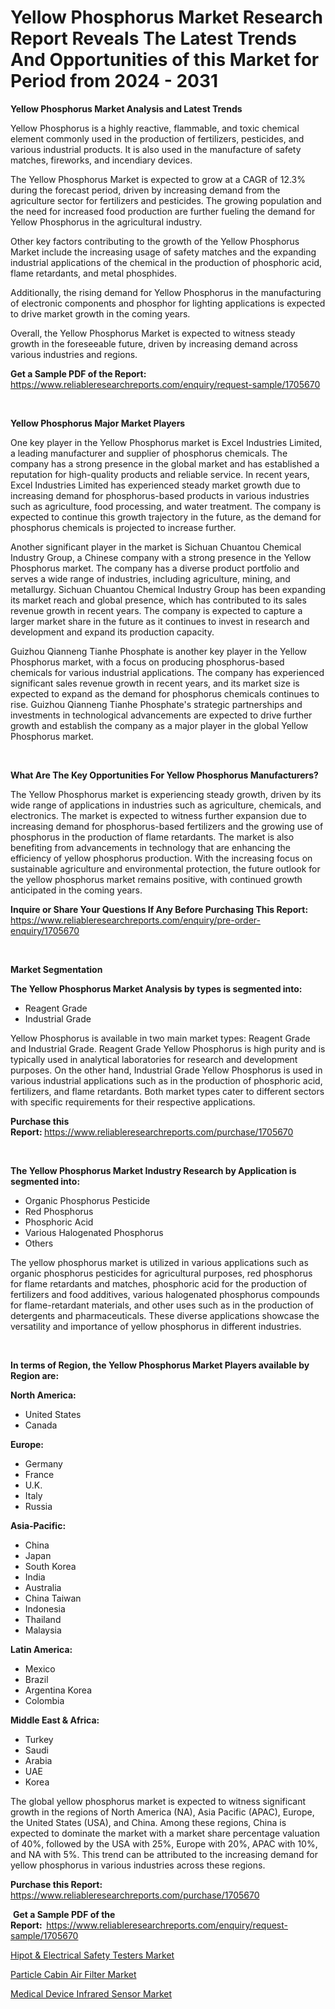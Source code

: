 <p><h1>Yellow Phosphorus Market Research Report Reveals The Latest Trends And Opportunities of this Market for Period from 2024 - 2031</h1></p><p><strong>Yellow Phosphorus Market Analysis and Latest Trends</strong></p>
<p><p>Yellow Phosphorus is a highly reactive, flammable, and toxic chemical element commonly used in the production of fertilizers, pesticides, and various industrial products. It is also used in the manufacture of safety matches, fireworks, and incendiary devices.</p><p>The Yellow Phosphorus Market is expected to grow at a CAGR of 12.3% during the forecast period, driven by increasing demand from the agriculture sector for fertilizers and pesticides. The growing population and the need for increased food production are further fueling the demand for Yellow Phosphorus in the agricultural industry.</p><p>Other key factors contributing to the growth of the Yellow Phosphorus Market include the increasing usage of safety matches and the expanding industrial applications of the chemical in the production of phosphoric acid, flame retardants, and metal phosphides.</p><p>Additionally, the rising demand for Yellow Phosphorus in the manufacturing of electronic components and phosphor for lighting applications is expected to drive market growth in the coming years.</p><p>Overall, the Yellow Phosphorus Market is expected to witness steady growth in the foreseeable future, driven by increasing demand across various industries and regions.</p></p>
<p><strong>Get a Sample PDF of the Report:&nbsp;</strong> <a href="https://www.reliableresearchreports.com/enquiry/request-sample/1705670">https://www.reliableresearchreports.com/enquiry/request-sample/1705670</a></p>
<p>&nbsp;</p>
<p><strong>Yellow Phosphorus Major Market Players</strong></p>
<p><p>One key player in the Yellow Phosphorus market is Excel Industries Limited, a leading manufacturer and supplier of phosphorus chemicals. The company has a strong presence in the global market and has established a reputation for high-quality products and reliable service. In recent years, Excel Industries Limited has experienced steady market growth due to increasing demand for phosphorus-based products in various industries such as agriculture, food processing, and water treatment. The company is expected to continue this growth trajectory in the future, as the demand for phosphorus chemicals is projected to increase further.</p><p>Another significant player in the market is Sichuan Chuantou Chemical Industry Group, a Chinese company with a strong presence in the Yellow Phosphorus market. The company has a diverse product portfolio and serves a wide range of industries, including agriculture, mining, and metallurgy. Sichuan Chuantou Chemical Industry Group has been expanding its market reach and global presence, which has contributed to its sales revenue growth in recent years. The company is expected to capture a larger market share in the future as it continues to invest in research and development and expand its production capacity.</p><p>Guizhou Qianneng Tianhe Phosphate is another key player in the Yellow Phosphorus market, with a focus on producing phosphorus-based chemicals for various industrial applications. The company has experienced significant sales revenue growth in recent years, and its market size is expected to expand as the demand for phosphorus chemicals continues to rise. Guizhou Qianneng Tianhe Phosphate's strategic partnerships and investments in technological advancements are expected to drive further growth and establish the company as a major player in the global Yellow Phosphorus market.</p></p>
<p>&nbsp;</p>
<p><strong>What Are The Key Opportunities For Yellow Phosphorus Manufacturers?</strong></p>
<p><p>The Yellow Phosphorus market is experiencing steady growth, driven by its wide range of applications in industries such as agriculture, chemicals, and electronics. The market is expected to witness further expansion due to increasing demand for phosphorus-based fertilizers and the growing use of phosphorus in the production of flame retardants. The market is also benefiting from advancements in technology that are enhancing the efficiency of yellow phosphorus production. With the increasing focus on sustainable agriculture and environmental protection, the future outlook for the yellow phosphorus market remains positive, with continued growth anticipated in the coming years.</p></p>
<p><strong>Inquire or Share Your Questions If Any Before Purchasing This Report:</strong> <a href="https://www.reliableresearchreports.com/enquiry/pre-order-enquiry/1705670">https://www.reliableresearchreports.com/enquiry/pre-order-enquiry/1705670</a></p>
<p>&nbsp;</p>
<p><strong>Market Segmentation</strong></p>
<p><strong>The Yellow Phosphorus Market Analysis by types is segmented into:</strong></p>
<p><ul><li>Reagent Grade</li><li>Industrial Grade</li></ul></p>
<p><p>Yellow Phosphorus is available in two main market types: Reagent Grade and Industrial Grade. Reagent Grade Yellow Phosphorus is high purity and is typically used in analytical laboratories for research and development purposes. On the other hand, Industrial Grade Yellow Phosphorus is used in various industrial applications such as in the production of phosphoric acid, fertilizers, and flame retardants. Both market types cater to different sectors with specific requirements for their respective applications.</p></p>
<p><strong>Purchase this Report:&nbsp;</strong><a href="https://www.reliableresearchreports.com/purchase/1705670">https://www.reliableresearchreports.com/purchase/1705670</a></p>
<p>&nbsp;</p>
<p><strong>The Yellow Phosphorus Market Industry Research by Application is segmented into:</strong></p>
<p><ul><li>Organic Phosphorus Pesticide</li><li>Red Phosphorus</li><li>Phosphoric Acid</li><li>Various Halogenated Phosphorus</li><li>Others</li></ul></p>
<p><p>The yellow phosphorus market is utilized in various applications such as organic phosphorus pesticides for agricultural purposes, red phosphorus for flame retardants and matches, phosphoric acid for the production of fertilizers and food additives, various halogenated phosphorus compounds for flame-retardant materials, and other uses such as in the production of detergents and pharmaceuticals. These diverse applications showcase the versatility and importance of yellow phosphorus in different industries.</p></p>
<p>&nbsp;</p>
<p><strong>In terms of Region, the Yellow Phosphorus Market Players available by Region are:</strong></p>
<p>
    <p> <strong> North America: </strong>
        <ul>
            <li>United States</li>
            <li>Canada</li>
        </ul>
        </p> 
    <p> <strong> Europe: </strong>
        <ul>
            <li>Germany</li>
            <li>France</li>
            <li>U.K.</li>
            <li>Italy</li>
            <li>Russia</li>
        </ul>
        </p> 
    <p> <strong> Asia-Pacific: </strong>
        <ul>
            <li>China</li>
            <li>Japan</li>
            <li>South Korea</li>
            <li>India</li>
            <li>Australia</li>
            <li>China Taiwan</li>
            <li>Indonesia</li>
            <li>Thailand</li>
            <li>Malaysia</li>
        </ul>
        </p> 
    <p> <strong> Latin America: </strong>
        <ul>
            <li>Mexico</li>
            <li>Brazil</li>
            <li>Argentina Korea</li>
            <li>Colombia</li>
        </ul>
        </p> 
    <p> <strong> Middle East & Africa: </strong>
        <ul>
            <li>Turkey</li>
            <li>Saudi</li>
            <li>Arabia</li>
            <li>UAE</li>
            <li>Korea</li>
        </ul>
    </p>
    </p>
<p><p>The global yellow phosphorus market is expected to witness significant growth in the regions of North America (NA), Asia Pacific (APAC), Europe, the United States (USA), and China. Among these regions, China is expected to dominate the market with a market share percentage valuation of 40%, followed by the USA with 25%, Europe with 20%, APAC with 10%, and NA with 5%. This trend can be attributed to the increasing demand for yellow phosphorus in various industries across these regions.</p></p>
<p><strong>Purchase this Report: </strong><a href="https://www.reliableresearchreports.com/purchase/1705670">https://www.reliableresearchreports.com/purchase/1705670</a></p>
<p>&nbsp;<strong>Get a Sample PDF of the Report:&nbsp;&nbsp;</strong><a href="https://www.reliableresearchreports.com/enquiry/request-sample/1705670">https://www.reliableresearchreports.com/enquiry/request-sample/1705670</a></p>
<p><strong></strong></p>
<p><p><a href="https://view.publitas.com/reportprime-1/hipot-electrical-safety-testers-market-centers-on-aspects-such-as-market-growth-market-share-market-opportunity-and-projected-forecasts-spanning-from-2023-to-2030/">Hipot & Electrical Safety Testers Market</a></p><p><a href="https://view.publitas.com/reportprime-1/particle-cabin-air-filter-market-research-report-unlocks-analysis-on-the-market-financial-status-market-size-and-market-revenue-upto-2030/">Particle Cabin Air Filter Market</a></p><p><a href="https://view.publitas.com/reportprime-1/medical-device-infrared-sensor-market-size-global-industry-overview-market-segmentation-and-forecast-2023-to-2030/">Medical Device Infrared Sensor Market</a></p></p>